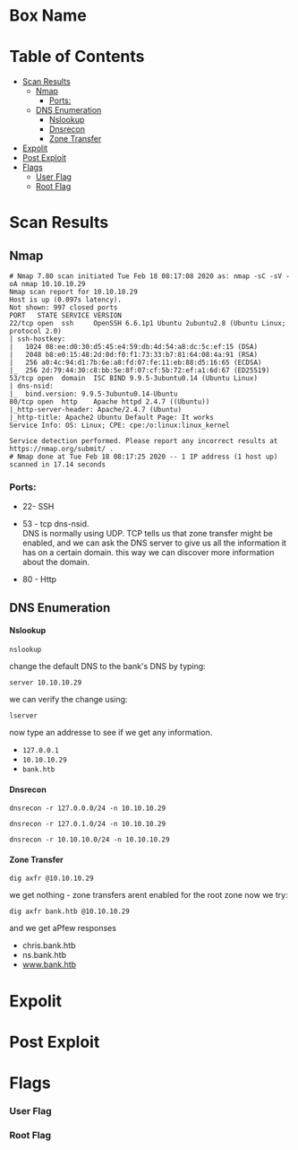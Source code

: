 
# Box Name <!-- omit in toc -->

# Table of Contents <!-- omit in toc -->
- [Scan Results](#scan-results)
  - [Nmap](#nmap)
    - [Ports:](#ports)
  - [DNS Enumeration](#dns-enumeration)
      - [Nslookup](#nslookup)
      - [Dnsrecon](#dnsrecon)
      - [Zone Transfer](#zone-transfer)
- [Expolit](#expolit)
- [Post Exploit](#post-exploit)
- [Flags](#flags)
    - [User Flag](#user-flag)
    - [Root Flag](#root-flag)

# Scan Results

## Nmap
```
# Nmap 7.80 scan initiated Tue Feb 18 08:17:08 2020 as: nmap -sC -sV -oA nmap 10.10.10.29
Nmap scan report for 10.10.10.29
Host is up (0.097s latency).
Not shown: 997 closed ports
PORT   STATE SERVICE VERSION
22/tcp open  ssh     OpenSSH 6.6.1p1 Ubuntu 2ubuntu2.8 (Ubuntu Linux; protocol 2.0)
| ssh-hostkey: 
|   1024 08:ee:d0:30:d5:45:e4:59:db:4d:54:a8:dc:5c:ef:15 (DSA)
|   2048 b8:e0:15:48:2d:0d:f0:f1:73:33:b7:81:64:08:4a:91 (RSA)
|   256 a0:4c:94:d1:7b:6e:a8:fd:07:fe:11:eb:88:d5:16:65 (ECDSA)
|_  256 2d:79:44:30:c8:bb:5e:8f:07:cf:5b:72:ef:a1:6d:67 (ED25519)
53/tcp open  domain  ISC BIND 9.9.5-3ubuntu0.14 (Ubuntu Linux)
| dns-nsid: 
|_  bind.version: 9.9.5-3ubuntu0.14-Ubuntu
80/tcp open  http    Apache httpd 2.4.7 ((Ubuntu))
|_http-server-header: Apache/2.4.7 (Ubuntu)
|_http-title: Apache2 Ubuntu Default Page: It works
Service Info: OS: Linux; CPE: cpe:/o:linux:linux_kernel

Service detection performed. Please report any incorrect results at https://nmap.org/submit/ .
# Nmap done at Tue Feb 18 08:17:25 2020 -- 1 IP address (1 host up) scanned in 17.14 seconds

```

### Ports:
* 22- SSH  
  
* 53 - tcp dns-nsid.  
  DNS is normally using UDP. TCP tells us that zone transfer might be enabled, and we can ask the DNS server to give us all the information it has on a certain domain. this way we can discover more information about the domain.  

* 80 - Http

## DNS Enumeration
#### Nslookup
```
nslookup 
```
change the default DNS to the bank's DNS by typing:
```
server 10.10.10.29
```
we can verify the change using:
```
lserver
```
now type an addresse to see if we get any information.
* `127.0.0.1` 
* `10.10.10.29`
* `bank.htb`

#### Dnsrecon

```
dnsrecon -r 127.0.0.0/24 -n 10.10.10.29

dnsrecon -r 127.0.1.0/24 -n 10.10.10.29

dnsrecon -r 10.10.10.0/24 -n 10.10.10.29
```

#### Zone Transfer
```
dig axfr @10.10.10.29
```
we get nothing - zone transfers arent enabled for the root zone
now we try:

```
dig axfr bank.htb @10.10.10.29
```
and we get aPfew responses

* chris.bank.htb
* ns.bank.htb
* www.bank.htb
  

# Expolit

# Post Exploit

# Flags

### User Flag

### Root Flag

